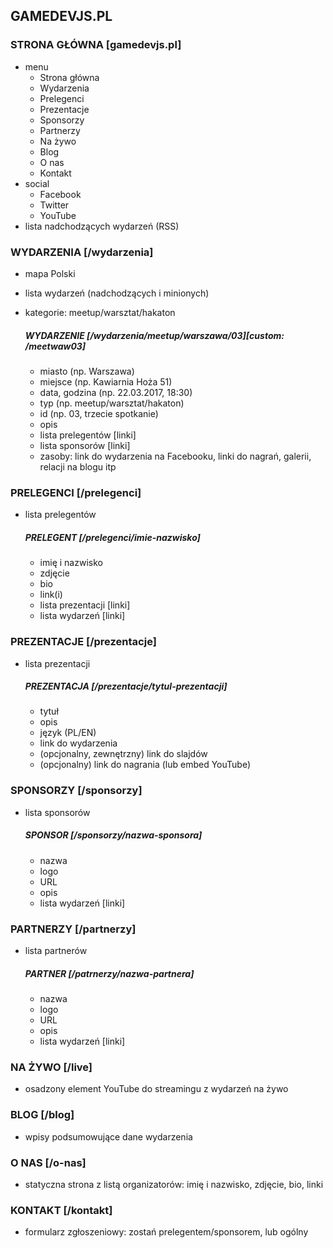 ## GAMEDEVJS.PL

### STRONA GŁÓWNA [gamedevjs.pl]

- menu
	- Strona główna
	- Wydarzenia
	- Prelegenci
	- Prezentacje
	- Sponsorzy
	- Partnerzy
	- Na żywo
	- Blog
	- O nas
	- Kontakt
- social
	- Facebook
	- Twitter
	- YouTube
- lista nadchodzących wydarzeń (RSS)

### WYDARZENIA [/wydarzenia]

- mapa Polski
- lista wydarzeń (nadchodzących i minionych)
- kategorie: meetup/warsztat/hakaton

	##### WYDARZENIE [/wydarzenia/meetup/warszawa/03][custom: /meetwaw03]
	
	- miasto (np. Warszawa)
	- miejsce (np. Kawiarnia Hoża 51)
	- data, godzina (np. 22.03.2017, 18:30)
	- typ (np. meetup/warsztat/hakaton)
	- id (np. 03, trzecie spotkanie)
	- opis
	- lista prelegentów [linki]
	- lista sponsorów [linki]
	- zasoby: link do wydarzenia na Facebooku, linki do nagrań, galerii, relacji na blogu itp

### PRELEGENCI [/prelegenci]

- lista prelegentów

	##### PRELEGENT [/prelegenci/imie-nazwisko]
	
	- imię i nazwisko
	- zdjęcie
	- bio
	- link(i)
	- lista prezentacji [linki]
	- lista wydarzeń [linki]

### PREZENTACJE [/prezentacje]

- lista prezentacji

	##### PREZENTACJA [/prezentacje/tytul-prezentacji]
	
	- tytuł
	- opis
	- język (PL/EN)
	- link do wydarzenia
	- (opcjonalny, zewnętrzny) link do slajdów
	- (opcjonalny) link do nagrania (lub embed YouTube)

### SPONSORZY [/sponsorzy]

- lista sponsorów

	##### SPONSOR [/sponsorzy/nazwa-sponsora]
	
	- nazwa
	- logo
	- URL
	- opis
	- lista wydarzeń [linki]


### PARTNERZY [/partnerzy]

- lista partnerów

	##### PARTNER [/patrnerzy/nazwa-partnera]
	
	- nazwa
	- logo
	- URL
	- opis
	- lista wydarzeń [linki]

### NA ŻYWO [/live]

- osadzony element YouTube do streamingu z wydarzeń na żywo

### BLOG [/blog]

- wpisy podsumowujące dane wydarzenia

### O NAS [/o-nas]

- statyczna strona z listą organizatorów: imię i nazwisko, zdjęcie, bio, linki

### KONTAKT [/kontakt]

- formularz zgłoszeniowy: zostań prelegentem/sponsorem, lub ogólny